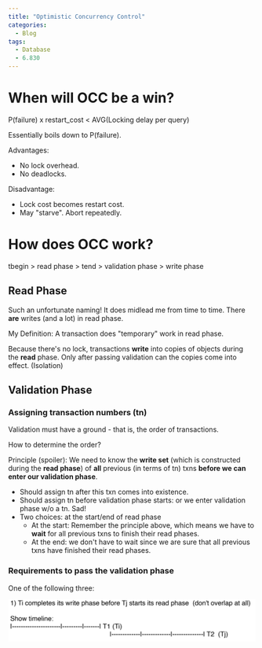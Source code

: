 ```yaml
---
title: "Optimistic Concurrency Control"
categories:
  - Blog
tags:
  - Database
  - 6.830
---
```


# When will OCC be a win?

P(failure) x restart_cost < AVG(Locking delay per query)

Essentially boils down to P(failure).

Advantages:

- No lock overhead.
- No deadlocks.

Disadvantage:

- Lock cost becomes restart cost.
- May "starve". Abort repeatedly.

#  How does OCC work?

tbegin > read phase > tend > validation phase > write phase

##  Read Phase

Such an unfortunate naming! It does midlead me from time to time. There **are** writes (and a lot) in read phase.

My Definition: A transaction does "temporary" work in read phase.

Because there's no lock, transactions **write** into copies of objects during the **read** phase. Only after passing validation can the copies come into effect. (Isolation)

##  Validation Phase

###  Assigning transaction numbers (tn)

Validation must have a ground - that is, the order of transactions. 

How to determine the order? 

Principle (spoiler): We need to know the **write set** (which is constructed during the **read phase**) of **all** previous (in terms of tn) txns **before we can enter our validation phase**.

- Should assign tn after this txn comes into existence.
- Should assign tn before validation phase starts: or we enter validation phase w/o a tn. Sad!
- Two choices: at the start/end of read phase
  - At the start: Remember the principle above, which means we have to **wait** for all previous txns to finish their read phases.
  - At the end: we don't have to wait since we are sure that all previous txns have finished their read phases.

###  Requirements to pass the validation phase

One of the following three:

![20210929105146](/assets/occ/20210929105146.jpg)

